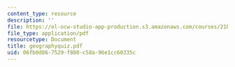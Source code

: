 ```yaml
---
content_type: resource
description: ''
file: https://ol-ocw-studio-app-production.s3.amazonaws.com/courses/21h-580-from-the-silk-road-to-the-great-game-china-russia-and-central-eurasia-fall-2003/06fb0d867529f880c58a96e1cc60335c_geographyquiz.pdf
file_type: application/pdf
resourcetype: Document
title: geographyquiz.pdf
uid: 06fb0d86-7529-f880-c58a-96e1cc60335c
---
```

